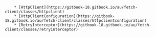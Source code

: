         * [HttpClient](https://gitbook-18.gitbook.io/au/fetch-client/classes/httpclient)
        * [HttpClientConfiguration](https://gitbook-18.gitbook.io/au/fetch-client/classes/httpclientconfiguration)
        * [RetryInterceptor](https://gitbook-18.gitbook.io/au/fetch-client/classes/retryinterceptor)
